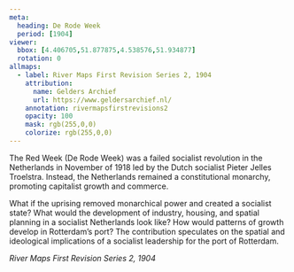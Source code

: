 ```yaml
---
meta:
  heading: De Rode Week
  period: [1904]
viewer:
  bbox: [4.406705,51.877875,4.538576,51.934877]
  rotation: 0
allmaps:
  - label: River Maps First Revision Series 2, 1904
    attribution: 
      name: Gelders Archief
      url: https://www.geldersarchief.nl/
    annotation: rivermapsfirstrevisions2
    opacity: 100
    mask: rgb(255,0,0)
    colorize: rgb(255,0,0)
---
```



The Red Week (De Rode Week) was a failed socialist revolution in the Netherlands in November of 1918 led by the Dutch socialist Pieter Jelles Troelstra. Instead, the Netherlands remained a constitutional monarchy, promoting capitalist growth and commerce.

What if the uprising removed monarchical power and created a socialist state? What would the development of industry, housing, and spatial planning in a socialist Netherlands look like? How would patterns of growth develop in Rotterdam’s port? The contribution speculates on the spatial and ideological implications of a socialist leadership for the port of Rotterdam.

_River Maps First Revision Series 2, 1904_
